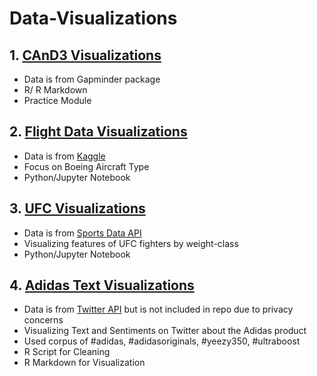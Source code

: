 # Data-Visualizations

## 1. [CAnD3 Visualizations](https://github.com/ael2193/Data-Visualizations/tree/master/CAnD3%20Visualizations)
- Data is from Gapminder package
- R/ R Markdown
- Practice Module

## 2. [Flight Data Visualizations](https://github.com/ael2193/Data-Visualizations/tree/master/Flight%20Data%20Visualizations)
- Data is from [Kaggle](https://www.kaggle.com/traceyvanp/airlinefleet)
- Focus on Boeing Aircraft Type
- Python/Jupyter Notebook

## 3. [UFC Visualizations](https://github.com/ael2193/Data-Visualizations/tree/master/UFC%20Visualizations)
- Data is from [Sports Data API](https://sportsdata.io/)
- Visualizing features of UFC fighters by weight-class
- Python/Jupyter Notebook

## 4. [Adidas Text Visualizations](https://github.com/ael2193/Data-Visualizations/tree/master/Adidas%20Text%20Visualization)
- Data is from [Twitter API](https://developer.twitter.com/en/docs) but is not included in repo due to privacy concerns
- Visualizing Text and Sentiments on Twitter about the Adidas product
- Used corpus of #adidas, #adidasoriginals, #yeezy350, #ultraboost
- R Script for Cleaning 
- R Markdown for Visualization

